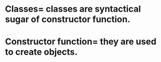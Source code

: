 # Classes= classes are syntactical sugar of constructor function.
# Constructor function= they are used to create objects.